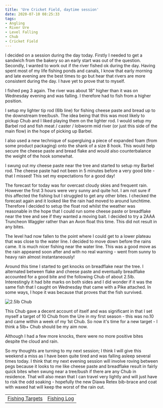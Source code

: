 ```yaml
---
title: 'Ure Cricket Field, daytime session'
date: 2020-07-10 08:25:33
tags:
- Angling
- River Ure
- Level Falling
- Chub
- Cricket Field
---
```

I decided on a session during the day today. Firstly I needed to get a sandwich from the bakery so an early start was out of the question. Secondly, I wanted to work out if the river fished ok during the day. Having spent most of my life fishing ponds and canals, I know that early morning and late evening are the best times to go but hear that rivers are more consistent during the day. I have yet to prove that to myself.

I fished peg 3 again. The river was about 18" higher than it was on Wednesday evening and was falling. I therefore had to fish from a higher position.

I setup my lighter tip rod (6lb line) for fishing cheese paste and bread up to the downstream tree/bush. The idea being that this was most likely to pickup Chub and I liked playing them on the lighter rod. I would setup my Barbel rod and fish meat / caster / lobworm mid river (or just this side of the main flow) in the hope of picking up Barbel.

I also used a new technique of supergluing a piece of expanded foam (from some product packaging) onto the shank of a size 8 hook. This would help secure the cheese paste and bread flake and would also counterbalance the weight of the hook somewhat.

I swung out my cheese paste near the tree and started to setup my Barbel rod. The cheese paste had not been in 5 minutes before a very good bite - that I missed! This set my expectations for a good day!

The forecast for today was for overcast cloudy skies and frequent rain. However the first 3 hours were very sunny and quite hot. I am not sure if this affected the fishing but I struggled to get any other bites. I checked the forecast again and it looked like the rain had moved to around lunchtime. Therefore I decided to setup the float rod whilst the weather was reasonable in the hope that I could run some cheese paste or breadflake near the tree and see if they wanted a moving bait. I decided to try a 2AAA Truncheon Waggler rather than an Avon float this time. This did not result in any bites.

The level had now fallen to the point where I could get to a lower plateau that was close to the water line. I decided to move down before the rains came. It is much nicer fishing near the water line. This was a good move as the rain appeared soon after and with no real warning - went from sunny to heavy rain almost instantaneously!

Around this time I started to get knocks on breadflake near the tree. I alternated between flake and cheese paste and eventually breadflake accounted for a good bite and the following Chub of about 2.5lb. Interestingly it had bite marks on both sides and I did wonder if it was the same fish that I caught on Wednesday that came with a Pike attached. In some ways, I hope it was because that proves that the fish survived.

![2.5lb Chub](/images/2020-07-10/a9dccf46c3c840f3b7b81151c6f7fdae.jpg)

This Chub gave a decent account of itself and was significant in that I set myself a target of 10 Chub from the Ure in my first season - this was no.10 and came within a week of my 1st Chub. So now it's time for a new target - I think a 5lb+ Chub should be my aim now.

Although I had a few more knocks, there were no more positive bites despite the cloud and rain.

So my thoughts are turning to my next session; I think I will give this weekend a miss as I have been quite tired and was falling asleep several times today. I think that my next evening session will involve roving between pegs because it looks to me like cheese paste and breadflake result in fairly quick bites when swung near a tree/bush if there are any Chub in residence. That will also mean that I can travel very lightly and will just have to risk the odd soaking - hopefully the new Diawa Retex bib-brace and coat with waxed hat will keep the worst of the rain out.

|||
|---------|------|
|<a href="/2020/07/20200726-Fishing-Targets/">Fishing Targets</a>|<a href="/2020/08/20200816-FishingLog/">Fishing Log</a>|
